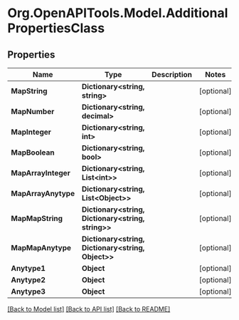 
# Org.OpenAPITools.Model.AdditionalPropertiesClass

## Properties

Name | Type | Description | Notes
------------ | ------------- | ------------- | -------------
**MapString** | **Dictionary&lt;string, string&gt;** |  | [optional] 
**MapNumber** | **Dictionary&lt;string, decimal&gt;** |  | [optional] 
**MapInteger** | **Dictionary&lt;string, int&gt;** |  | [optional] 
**MapBoolean** | **Dictionary&lt;string, bool&gt;** |  | [optional] 
**MapArrayInteger** | **Dictionary&lt;string, List&lt;int&gt;&gt;** |  | [optional] 
**MapArrayAnytype** | **Dictionary&lt;string, List&lt;Object&gt;&gt;** |  | [optional] 
**MapMapString** | **Dictionary&lt;string, Dictionary&lt;string, string&gt;&gt;** |  | [optional] 
**MapMapAnytype** | **Dictionary&lt;string, Dictionary&lt;string, Object&gt;&gt;** |  | [optional] 
**Anytype1** | **Object** |  | [optional] 
**Anytype2** | **Object** |  | [optional] 
**Anytype3** | **Object** |  | [optional] 

[[Back to Model list]](../README.md#documentation-for-models)
[[Back to API list]](../README.md#documentation-for-api-endpoints)
[[Back to README]](../README.md)

